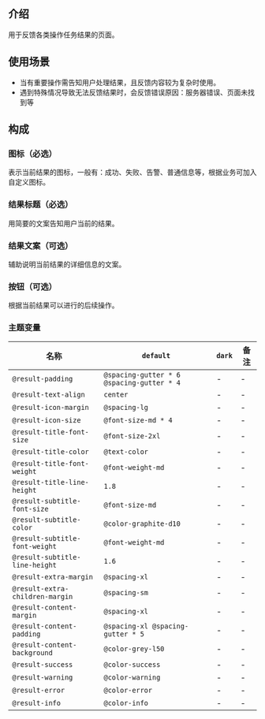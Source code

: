 ## 介绍

用于反馈各类操作任务结果的页面。

## 使用场景

- 当有重要操作需告知用户处理结果，且反馈内容较为复杂时使用。
- 遇到特殊情况导致无法反馈结果时，会反馈错误原因：服务器错误、页面未找到等

## 构成

### 图标（必选）

表示当前结果的图标，一般有：成功、失败、告警、普通信息等，根据业务可加入自定义图标。

### 结果标题（必选）

用简要的文案告知用户当前的结果。

### 结果文案（可选）

辅助说明当前结果的详细信息的文案。

### 按钮（可选）

根据当前结果可以进行的后续操作。

### 主题变量

| 名称 | `default` | `dark` | 备注 |
| --- | --- | --- | --- |
| `@result-padding` | `@spacing-gutter * 6 @spacing-gutter * 4` | - | - |
| `@result-text-align` | `center` | - | - |
| `@result-icon-margin` | `@spacing-lg` | - | - |
| `@result-icon-size` | `@font-size-md * 4` | - | - |
| `@result-title-font-size` | `@font-size-2xl` | - | - |
| `@result-title-color` | `@text-color` | - | - |
| `@result-title-font-weight` | `@font-weight-md` | - | - |
| `@result-title-line-height` | `1.8` | - | - |
| `@result-subtitle-font-size` | `@font-size-md` | - | - |
| `@result-subtitle-color` | `@color-graphite-d10` | - | - |
| `@result-subtitle-font-weight` | `@font-weight-md` | - | - |
| `@result-subtitle-line-height` | `1.6` | - | - |
| `@result-extra-margin` | `@spacing-xl` | - | - |
| `@result-extra-children-margin` | `@spacing-sm` | - | - |
| `@result-content-margin` | `@spacing-xl` | - | - |
| `@result-content-padding` | `@spacing-xl @spacing-gutter * 5` | - | - |
| `@result-content-background` | `@color-grey-l50` | - | - |
| `@result-success` | `@color-success` | - | - |
| `@result-warning` | `@color-warning` | - | - |
| `@result-error` | `@color-error` | - | - |
| `@result-info` | `@color-info` | - | - |
